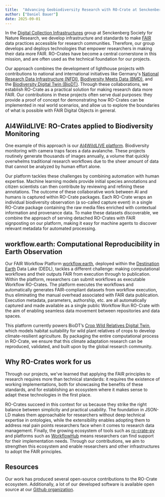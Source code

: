 ```yaml
---
title:  "Advancing Geobiodiversity Research with RO-Crate at Senckenberg"
author: ["Daniel Bauer"]
date: 2025-09-01
---
```


In the [Digital Collection Infrastructures](https://www.senckenberg.de/en/science/research-infrastructure/sdmc/geobiodiversity-informatics/digital-collection-infrastructures/) group
at Senckenberg Society for Nature Research,
we develop infrastructure and standards to make
[FAIR](https://www.go-fair.org/fair-principles/) data practices accessible
for research communities.
Therefore, our group develops and deploys technologies
that empower researchers in making their data more FAIR.
RO-Crates have become a central cornerstone in this mission,
and are often used as the technical foundation for our projects.

Our approach combines the development of lighthouse projects
with contributions to national and international initiatives like
Germany's [National Research Data Infrastructure (NFDI)](http://nfdi.de/),
[Biodiversity Meets Data (BMD)](https://bmd-project.eu/),
and the [Biodiversity Digital Twin (BioDT)](https://biodt.eu/).
Through these collaborations,
we establish RO-Crate as a practical solution
for making research data more FAIR.
Our contributions in these projects often serve dual purposes:
they provide a proof of concept for
demonstrating how RO-Crates can be implemented in real world scenarios,
and allow us to explore the boundaries of what is possible with FAIR Digital Objects in general.

## AI4WildLIVE: RO-Crates applied to Biodiversity Monitoring

One example of this approach is our [AI4WildLIVE platform](https://wildlive.senckenberg.de).
Biodiversity monitoring with camera traps faces a data avalanche.
These projects routinely generate thousands of images annually,
a volume that quickly overwhelms traditional research workflows
due to the sheer amount of data that cannot be analyzed by human effort alone. 

Our platform tackles these challenges by combining automation with human expertise.
Machine learning models provide initial species annotations
and citizen scientists can then contribute by reviewing and refining these annotations.
The outcome of these collaborative work between AI and humans
is captured within RO-Crate packages.
Each RO-Crate wraps an individual biodiversity observation (a so-called capture event)
in a single RO-Crate package containing the raw media files
enriched with contextual information and provenance data.
To make these datasets discoverable, we combine the approach
of serving detached RO-Crates with FAIR signposting on our platform,
making it easy for machine agents to discover relevant metadata for automated processing.

## workflow.earth: Computational Reproducibility in Earth Observation

Our FAIR Workflow Platform [workflow.earth](https://workflow.earth),
deployed within the [Destination Earth](http://destination-earth.eu/) Data Lake (DEDL),
tackles a different challenge:
making computational workflows and their outputs FAIR
from execution through to publication.
Within the platform, researchers can submit workflows as executable Workflow RO-Crates.
The platform executes the workflows and automatically generates
FAIR-compliant datasets from workflow execution,
thus eliminating the manual overhead associated with FAIR data publication.
Execution metadata, parameters, authorship, etc. are all automatically captured
and made available as a single public Workflow Run RO-Crate
with the aim of enabling seamless data movement between repositories and data spaces.

This platform currently powers BioDT’s [Crop Wild Relatives Digital Twin](https://biodt.eu/use-cases/crop-wild-relatives),
which models habitat suitability for wild plant relatives of crops
to develop climate-resilient agriculture.
By packaging the entire computational process in RO-Crate,
we ensure that this climate adaptation research can be reproduced,
validated, and built upon by the global research community.

## Why RO-Crates work for us

Through our projects, we've learned that
applying the FAIR principles to research requires more than technical standards:
it requires the existence of working implementations,
both for showcasing the benefits of these standards,
and for establishing an ecosystem where it makes sense to adapt these technologies in the first place.

RO-Crates succeed in this context for us because
they strike the right balance between simplicity and practical usability.
The foundation in JSON-LD makes them approachable for researchers without
deep technical expertise in ontologies, while the extensibility enables
adopting them to address real pain points researchers face
when it comes to research data management.
Finally, the growing ecosystem of tools such as [ro-crate-py](https://github.com/ResearchObject/ro-crate-py)
and platforms such as [WorkflowHub](https://workflowhub.eu/) means
researchers can find support for their implementation needs.
Through our contributions, we aim to strengthen this ecosystem
and enable researchers and other infrastructures to adopt the FAIR principles.

## Resources

Our work has produced several open-source contributions to the RO-Crate ecosystem.
Additionally, a lot of our developed software is available open source
at our [Github organization](https://github.com/Senckenberg-DCBiodivIT).
